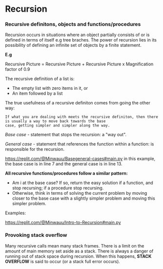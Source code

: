 # Recursion

### Recursive definitons, objects and functions/procedures

Recursion occurs in situations where an object partially consists of or is defined in terms of itself e.g tree braches. The power of recursion lies in its possibility of defining an infinite set of objects by a finite statement.

**E.g**

Recursive Picture = Recursive Picture + Recursive Picture x Magnification factor of 0.9

The recursive definition of a list is:

- The empty list with zero items in it, or
- An item followed by a list

The true usefulness of a recursive definiton comes from going the other way:
  
    If what you are dealing with meets the recursive definiton, then there is usually a way to move back towards the base     
    case, getting simpler and simpler along the way. 
    
*Base case* - statement that stops the recursion: a "way out".

*General case* - statement that references the function within a function: is responsible for the recursion.

https://replit.com/@Minwauu/Basegeneral-cases#main.py in this example, the base case is in line 7 and the general case is in line 13.

**All recursive functions/procedures follow a similar pattern:**
- Am i at the base case? If so, return the easy solution if a function, and stop recursing; if a procedure stop recursing.
- Otherwise, think in terms of solving the current problem by moving closer to the base case with a slightly simpler problem and moving this simpler problem.

Examples:

https://replit.com/@Minwauu/Intro-to-Recursion#main.py

### Provoking stack overflow

Many recursive calls mean many stack frames. There is a limit on the amount of main memory set aside as a stack. There is always a danger of running out of stack space during recursion. When this happens, **STACK OVERFLOW** is said to occur (or a stack full error occurs).
